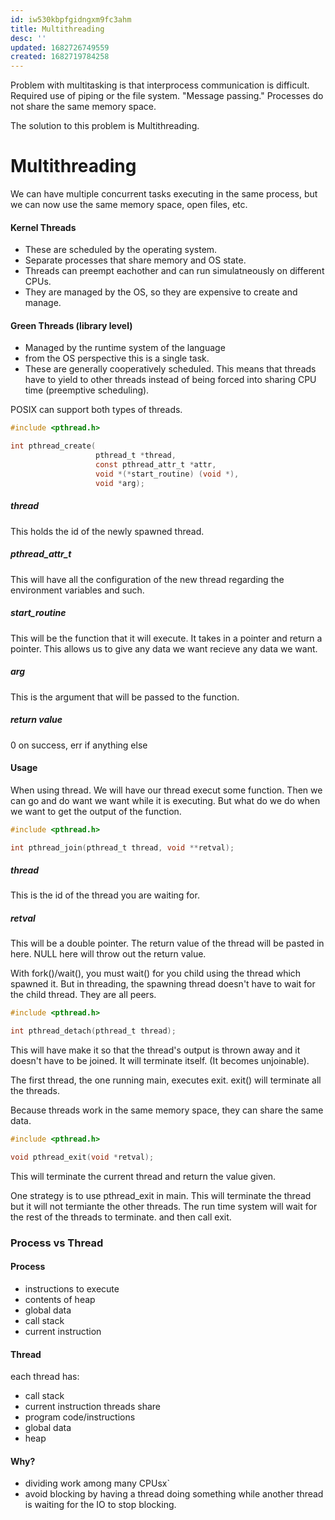 ```yaml
---
id: iw530kbpfgidngxm9fc3ahm
title: Multithreading
desc: ''
updated: 1682726749559
created: 1682719784258
---
```


Problem with multitasking is that interprocess communication is difficult. Required use of piping or the file system. "Message passing." Processes do not share the same memory space.

The solution to this problem is Multithreading.

# Multithreading
We can have multiple concurrent tasks executing in the same process, but we can now use the same memory space, open files, etc. 

#### Kernel Threads
- These are scheduled by the operating system.
- Separate processes that share memory and OS state.
- Threads can preempt eachother and can run simulatneously on different CPUs.
- They are managed by the OS, so they are expensive to create and manage. 

#### Green Threads (library level)
- Managed by the runtime system of the language
- from the OS perspective this is a single task.
- These are generally cooperatively scheduled. This means that threads have to yield to other threads instead of being forced into sharing CPU time (preemptive scheduling).

POSIX can support both types of threads. 

```c
#include <pthread.h>

int pthread_create(
                   pthread_t *thread,
                   const pthread_attr_t *attr,
                   void *(*start_routine) (void *), 
                   void *arg);
```
##### thread
This holds the id of the newly spawned thread. 
##### pthread_attr_t
This will have all the configuration of the new thread regarding the environment variables and such. 
##### start_routine
This will be the function that it will execute. It takes in a pointer and return a pointer. This allows us to give any data we want recieve any data we want. 
##### arg
This is the argument that will be passed to the function. 
##### return value
0 on success, err if anything else

#### Usage
When using thread. We will have our thread execut some function. Then we can go and do want we want while it is executing. But what do we do when we want to get the output of the function. 

```c
#include <pthread.h>

int pthread_join(pthread_t thread, void **retval);
```
##### thread
This is the id of the thread you are waiting for. 
##### retval
This will be a double pointer. The return value of the thread will be pasted in here. NULL here will throw out the return value.

With fork()/wait(), you must wait() for you child using the thread which spawned it. But in threading, the spawning thread doesn't have to wait for the child thread. They are all peers. 

```c
#include <pthread.h>

int pthread_detach(pthread_t thread);
```
This will have make it so that the thread's output is thrown away and it doesn't have to be joined. It will terminate itself. (It becomes unjoinable). 

The first thread, the one running main, executes exit. exit() will terminate all the threads. 

Because threads work in the same memory space, they can share the same data. 

```c
#include <pthread.h>

void pthread_exit(void *retval);
```
This will terminate the current thread and return the value given. 

One strategy is to use pthread_exit in main. This will terminate the thread but it will not termiante the other threads. The run time system will wait for the rest of the threads to terminate. and then call exit. 

### Process vs Thread
#### Process
- instructions to execute
- contents of heap
- global data
- call stack
- current instruction
#### Thread
each thread has:
- call stack
- current instruction
threads share
- program code/instructions
- global data
- heap

#### Why?
- dividing work among many CPUsx`
- avoid blocking by having a thread doing something while another thread is waiting for the IO to stop blocking. 
